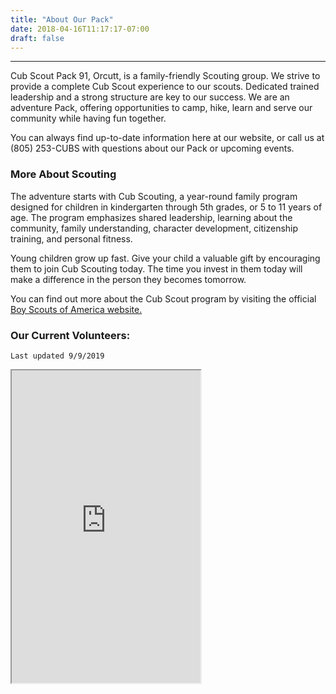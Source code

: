 ```yaml
---
title: "About Our Pack"
date: 2018-04-16T11:17:17-07:00
draft: false
---
```


---

Cub Scout Pack 91, Orcutt, is a family-friendly Scouting group. We strive to provide a complete Cub Scout experience to our scouts. Dedicated trained leadership and a strong structure are key to our success. We are an adventure Pack, offering opportunities to camp, hike, learn and serve our community while having fun together.

You can always find up-to-date information here at our website, or call us at (805) 253-CUBS with questions about our Pack or upcoming events.

### More About Scouting
The adventure starts with Cub Scouting, a year-round family program designed for children in kindergarten through 5th grades, or 5 to 11 years of age. The program emphasizes shared leadership, learning about the community, family understanding, character development, citizenship training, and personal fitness.

Young children grow up fast. Give your child a valuable gift by encouraging them to join Cub Scouting today. The time you invest in them today will make a difference in the person they becomes tomorrow.

You can find out more about the Cub Scout program by visiting the official [Boy Scouts of America website.](http://www.scouting.org)

### Our Current Volunteers:
`Last updated 9/9/2019`
<iframe width=60% height=500 src="https://docs.google.com/spreadsheets/d/e/2PACX-1vSDy0tOC7wrYs1BdXtqZdnaF_I4wz32VQuBSP1u-kqlgrimNI0PF54WwB9doca0q5AhBwrzlrf8cKKg/pubhtml?gid=1837728440&amp;single=true&amp;widget=true&amp;headers=true"></iframe>
